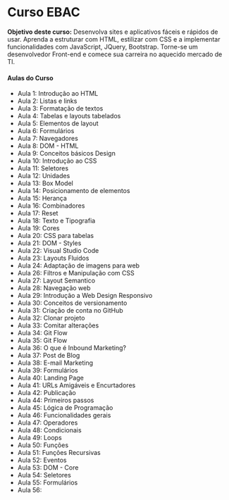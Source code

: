 # Curso EBAC

**Objetivo deste curso:** Desenvolva sites e aplicativos fáceis e rápidos de usar. Aprenda a estruturar com HTML, estilizar com CSS e a implementar funcionalidades com JavaScript, JQuery, Bootstrap. Torne-se um desenvolvedor Front-end e comece sua carreira no aquecido mercado de TI.


#### Aulas do Curso
* Aula 1: Introdução ao HTML
* Aula 2: Listas e links
* Aula 3: Formatação de textos
* Aula 4: Tabelas e layouts tabelados
* Aula 5: Elementos de layout
* Aula 6: Formulários
* Aula 7: Navegadores
* Aula 8: DOM - HTML
* Aula 9: Conceitos básicos Design
* Aula 10: Introdução ao CSS
* Aula 11: Seletores
* Aula 12: Unidades
* Aula 13: Box Model
* Aula 14: Posicionamento de elementos
* Aula 15: Herança
* Aula 16: Combinadores
* Aula 17: Reset
* Aula 18: Texto e Tipografia
* Aula 19: Cores
* Aula 20: CSS para tabelas
* Aula 21: DOM - Styles
* Aula 22: Visual Studio Code
* Aula 23: Layouts Fluidos
* Aula 24: Adaptação de imagens para web
* Aula 26: Filtros e Manipulação com CSS
* Aula 27: Layout Semantico
* Aula 28: Navegação web
* Aula 29: Introdução a Web Design Responsivo
* Aula 30: Conceitos de versionamento
* Aula 31: Criação de conta no GitHub
* Aula 32: Clonar projeto
* Aula 33: Comitar alterações
* Aula 34: Git Flow
* Aula 35: Git Flow
* Aula 36: O que é Inbound Marketing?
* Aula 37: Post de Blog
* Aula 38: E-mail Marketing
* Aula 39: Formulários
* Aula 40: Landing Page
* Aula 41: URLs Amigáveis e Encurtadores
* Aula 42: Publicação
* Aula 44: Primeiros passos
* Aula 45: Lógica de Programação
* Aula 46: Funcionalidades gerais
* Aula 47: Operadores
* Aula 48: Condicionais
* Aula 49: Loops
* Aula 50: Funções
* Aula 51: Funções Recursivas
* Aula 52: Eventos
* Aula 53: DOM - Core
* Aula 54: Seletores
* Aula 55: Formulários
* Aula 56: 